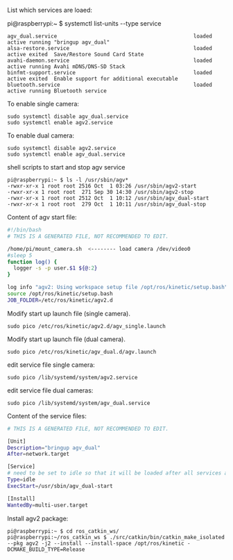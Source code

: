 List which services are loaed:

pi@raspberrypi:~ $ systemctl list-units --type service
```UNIT                                                        LOAD   ACTIVE SUB     DESCRIPTION                              
agv_dual.service                                            loaded active running "bringup agv_dual"                       
alsa-restore.service                                        loaded active exited  Save/Restore Sound Card State            
avahi-daemon.service                                        loaded active running Avahi mDNS/DNS-SD Stack                  
binfmt-support.service                                      loaded active exited  Enable support for additional executable 
bluetooth.service                                           loaded active running Bluetooth service                        
```

To enable single camera:
```
sudo systemctl disable agv_dual.service
sudo systemctl enable agv2.service 
```
To enable dual camera:
```
sudo systemctl disable agv2.service
sudo systemctl enable agv_dual.service
```
shell scripts to start and stop agv service

```
pi@raspberrypi:~ $ ls -l /usr/sbin/agv*
-rwxr-xr-x 1 root root 2516 Oct  1 03:26 /usr/sbin/agv2-start
-rwxr-xr-x 1 root root  271 Sep 30 14:30 /usr/sbin/agv2-stop
-rwxr-xr-x 1 root root 2512 Oct  1 10:12 /usr/sbin/agv_dual-start
-rwxr-xr-x 1 root root  279 Oct  1 10:11 /usr/sbin/agv_dual-stop
```

Content of agv start file:

```sh
#!/bin/bash
# THIS IS A GENERATED FILE, NOT RECOMMENDED TO EDIT.

/home/pi/mount_camera.sh  <-------- load camera /dev/video0
#sleep 5
function log() {
  logger -s -p user.$1 ${@:2}
}

log info "agv2: Using workspace setup file /opt/ros/kinetic/setup.bash"
source /opt/ros/kinetic/setup.bash
JOB_FOLDER=/etc/ros/kinetic/agv2.d
```

Modify start up launch file (single camera).
```
sudo pico /etc/ros/kinetic/agv2.d/agv_single.launch
```
Modify start up launch file (dual camera).
```
sudo pico /etc/ros/kinetic/agv_dual.d/agv.launch
```

edit service file single camera:
```
sudo pico /lib/systemd/system/agv2.service 
```
edit service file dual cameras:
```
sudo pico /lib/systemd/system/agv_dual.service
```

Content of the service files:
```sh
# THIS IS A GENERATED FILE, NOT RECOMMENDED TO EDIT.

[Unit]
Description="bringup agv_dual"
After=network.target

[Service]
# need to be set to idle so that it will be loaded after all services are up
Type=idle  
ExecStart=/usr/sbin/agv_dual-start

[Install]
WantedBy=multi-user.target
```
Install agv2 package:
```
pi@raspberrypi:~ $ cd ros_catkin_ws/
pi@raspberrypi:~/ros_catkin_ws $ ./src/catkin/bin/catkin_make_isolated  --pkg agv2 -j2 --install --install-space /opt/ros/kinetic -DCMAKE_BUILD_TYPE=Release
```

